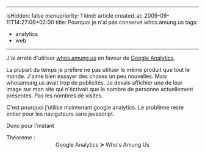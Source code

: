 ----- 
isHidden:       false
menupriority:   1
kind:           article
created_at:           2009-09-11T14:27:09+02:00
title: Pourquoi je n'ai pas conservé whos.amung.us
tags:
  - analytics
  - web

-----

J'ai arrété d'utiliser [whos.amung.us](http://whos.amung.us) en faveur de [Google Analytics](http://www.google.com/analytics).

La plupart du temps je préfère ne pas utiliser le même produit que tout le monde. J'aime bien essayer des choses un peu nouvelles. Mais whosamung.us avait trop de publicités. Je devais affichier une de leur image sur mon site qui n'écrivait que le nombre de personne actuellement présentes. Pas les nombres de visites.

C'est pourquoi j'utilise maintenant google analytics. Le problème reste entier pour les navigateurs sans javascript.

Donc pour l'instant
<div class="encadre">
Théoreme :<br/>
<center>
Google Analytics <big><strong>&gt;</strong></big> Who's Amung Us
<center></div>
